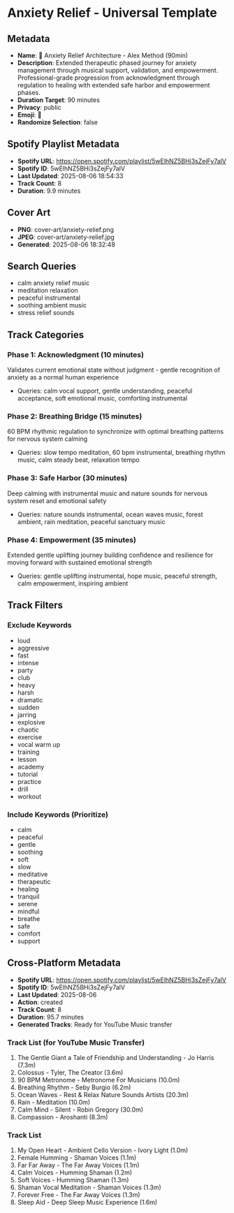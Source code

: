 # Anxiety Relief - Universal Template

## Metadata

- **Name**: 🧘 Anxiety Relief Architecture - Alex Method (90min)
- **Description**: Extended therapeutic phased journey for anxiety management through musical support, validation, and empowerment. Professional-grade progression from acknowledgment through regulation to healing with extended safe harbor and empowerment phases.
- **Duration Target**: 90 minutes
- **Privacy**: public
- **Emoji**: 🧘
- **Randomize Selection**: false



## Spotify Playlist Metadata
- **Spotify URL**: https://open.spotify.com/playlist/5wElhNZ5BHi3sZejFy7alV
- **Spotify ID**: 5wElhNZ5BHi3sZejFy7alV
- **Last Updated**: 2025-08-06 18:54:33
- **Track Count**: 8
- **Duration**: 9.9 minutes
## Cover Art
- **PNG**: cover-art/anxiety-relief.png
- **JPEG**: cover-art/anxiety-relief.jpg
- **Generated**: 2025-08-06 18:32:48

## Search Queries

- calm anxiety relief music
- meditation relaxation
- peaceful instrumental
- soothing ambient music
- stress relief sounds

## Track Categories

### Phase 1: Acknowledgment (10 minutes)

Validates current emotional state without judgment - gentle recognition of anxiety as a normal human experience

- Queries: calm vocal support, gentle understanding, peaceful acceptance, soft emotional music, comforting instrumental

### Phase 2: Breathing Bridge (15 minutes)

60 BPM rhythmic regulation to synchronize with optimal breathing patterns for nervous system calming

- Queries: slow tempo meditation, 60 bpm instrumental, breathing rhythm music, calm steady beat, relaxation tempo

### Phase 3: Safe Harbor (30 minutes)

Deep calming with instrumental music and nature sounds for nervous system reset and emotional safety

- Queries: nature sounds instrumental, ocean waves music, forest ambient, rain meditation, peaceful sanctuary music

### Phase 4: Empowerment (35 minutes)

Extended gentle uplifting journey building confidence and resilience for moving forward with sustained emotional strength

- Queries: gentle uplifting instrumental, hope music, peaceful strength, calm empowerment, inspiring ambient

## Track Filters

### Exclude Keywords

- loud
- aggressive
- fast
- intense
- party
- club
- heavy
- harsh
- dramatic
- sudden
- jarring
- explosive
- chaotic
- exercise
- vocal warm up
- training
- lesson
- academy
- tutorial
- practice
- drill
- workout

### Include Keywords (Prioritize)

- calm
- peaceful
- gentle
- soothing
- soft
- slow
- meditative
- therapeutic
- healing
- tranquil
- serene
- mindful
- breathe
- safe
- comfort
- support

## Cross-Platform Metadata
- **Spotify URL**: https://open.spotify.com/playlist/5wElhNZ5BHi3sZejFy7alV
- **Spotify ID**: 5wElhNZ5BHi3sZejFy7alV
- **Last Updated**: 2025-08-06
- **Action**: created
- **Track Count**: 8
- **Duration**: 95.7 minutes
- **Generated Tracks**: Ready for YouTube Music transfer

### Track List (for YouTube Music Transfer)
 1. The Gentle Giant a Tale of Friendship and Understanding - Jo Harris (7.3m)
 2. Colossus - Tyler, The Creator (3.6m)
 3. 90 BPM Metronome - Metronome For Musicians (10.0m)
 4. Breathing Rhythm - Seby Burgio (6.2m)
 5. Ocean Waves - Rest & Relax Nature Sounds Artists (20.3m)
 6. Rain - Meditation (10.0m)
 7. Calm Mind - Silent - Robin Gregory (30.0m)
 8. Compassion - Aroshanti (8.3m)

### Track List
  1. My Open Heart - Ambient Cello Version - Ivory Light (1.0m)
  2. Female Humming - Shaman Voices (1.1m)
  3. Far Far Away - The Far Away Voices (1.1m)
  4. Calm Voices - Humming Shaman (1.2m)
  5. Soft Voices - Humming Shaman (1.3m)
  6. Shaman Vocal Meditation - Shaman Voices (1.3m)
  7. Forever Free - The Far Away Voices (1.3m)
  8. Sleep Aid - Deep Sleep Music Experience (1.6m)

